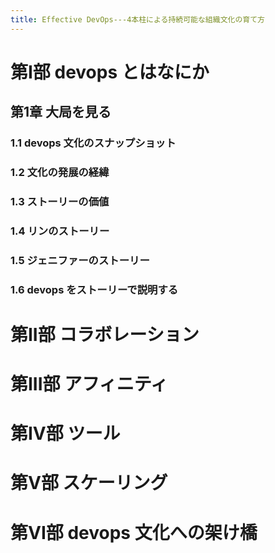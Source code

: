 ```yaml
---
title: Effective DevOps---4本柱による持続可能な組織文化の育て方
---
```


# 第I部 devops とはなにか

## 第1章 大局を見る

### 1.1 devops 文化のスナップショット

### 1.2 文化の発展の経緯

### 1.3 ストーリーの価値

### 1.4 リンのストーリー

### 1.5 ジェニファーのストーリー

### 1.6 devops をストーリーで説明する

# 第II部 コラボレーション

# 第III部 アフィニティ

# 第IV部 ツール

# 第V部 スケーリング

# 第VI部 devops 文化への架け橋

